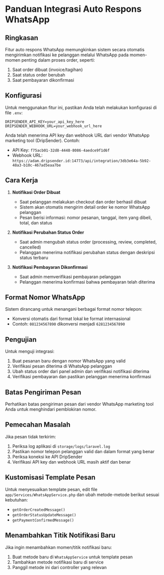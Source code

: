 # Panduan Integrasi Auto Respons WhatsApp

## Ringkasan

Fitur auto respons WhatsApp memungkinkan sistem secara otomatis mengirimkan notifikasi ke pelanggan melalui WhatsApp pada momen-momen penting dalam proses order, seperti:

1. Saat order dibuat (invoice/tagihan)
2. Saat status order berubah
3. Saat pembayaran dikonfirmasi

## Konfigurasi

Untuk menggunakan fitur ini, pastikan Anda telah melakukan konfigurasi di file `.env`:

```
DRIPSENDER_API_KEY=your_api_key_here
DRIPSENDER_WEBHOOK_URL=your_webhook_url_here
```

Anda telah menerima API key dan webhook URL dari vendor WhatsApp marketing tool (DripSender). Contoh:
- API Key: `f75acb01-32d8-4448-8086-4aedce9f1d6f`
- Webhook URL: `https://adam.dripsender.id:14773/api/integration/3db3e64a-5b92-48a3-b10c-467ad5eaa7be`

## Cara Kerja

1. **Notifikasi Order Dibuat**
   - Saat pelanggan melakukan checkout dan order berhasil dibuat
   - Sistem akan otomatis mengirim detail order ke nomor WhatsApp pelanggan
   - Pesan berisi informasi: nomor pesanan, tanggal, item yang dibeli, total, dan status

2. **Notifikasi Perubahan Status Order**
   - Saat admin mengubah status order (processing, review, completed, cancelled)
   - Pelanggan menerima notifikasi perubahan status dengan deskripsi status terbaru

3. **Notifikasi Pembayaran Dikonfirmasi**
   - Saat admin memverifikasi pembayaran pelanggan
   - Pelanggan menerima konfirmasi bahwa pembayaran telah diterima

## Format Nomor WhatsApp

Sistem dirancang untuk menangani berbagai format nomor telepon:
- Konversi otomatis dari format lokal ke format internasional
- Contoh: `081234567890` dikonversi menjadi `6281234567890`

## Pengujian

Untuk menguji integrasi:

1. Buat pesanan baru dengan nomor WhatsApp yang valid
2. Verifikasi pesan diterima di WhatsApp pelanggan
3. Ubah status order dari panel admin dan verifikasi notifikasi diterima
4. Verifikasi pembayaran dan pastikan pelanggan menerima konfirmasi

## Batas Pengiriman Pesan

Perhatikan batas pengiriman pesan dari vendor WhatsApp marketing tool Anda untuk menghindari pemblokiran nomor.

## Pemecahan Masalah

Jika pesan tidak terkirim:

1. Periksa log aplikasi di `storage/logs/laravel.log`
2. Pastikan nomor telepon pelanggan valid dan dalam format yang benar
3. Periksa koneksi ke API DripSender
4. Verifikasi API key dan webhook URL masih aktif dan benar

## Kustomisasi Template Pesan

Untuk menyesuaikan template pesan, edit file `app/Services/WhatsAppService.php` dan ubah metode-metode berikut sesuai kebutuhan:

- `getOrderCreatedMessage()`
- `getOrderStatusUpdateMessage()`
- `getPaymentConfirmedMessage()`

## Menambahkan Titik Notifikasi Baru

Jika ingin menambahkan momen/titik notifikasi baru:

1. Buat metode baru di `WhatsAppService` untuk template pesan
2. Tambahkan metode notifikasi baru di service
3. Panggil metode ini dari controller yang relevan 